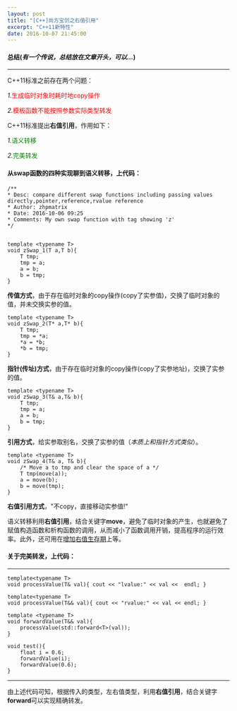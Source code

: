 ```yaml
---
layout: post
title: "[C++]尚方宝剑之右值引用"
excerpt: "C++11新特性"
date: 2016-10-07 21:45:00
---
```


#### 总结(_有一个传说，总结放在文章开头，可以..._)

***

C++11标准之前存在两个问题：

*1.*<font color = "red">生成临时对象时耗时地copy操作</font>

*2.*<font color = "red">模板函数不能按照参数实际类型转发</font> 

C++11标准提出**右值引用**，作用如下：

*1.*<font color='green'>语义转移</font>

*2.*<font color = "green">完美转发</font>

#### 从swap函数的四种实现聊到语义转移，上代码：
   
    /**
    * Desc: compare different swap functions including passing values directly,pointer,reference,rvalue reference
    * Author: zhpmatrix
    * Date: 2016-10-06 09:25
    * Comments: My own swap function with tag showing 'z'
    */
    
 
    template <typename T>
    void zSwap_1(T a,T b){
        T tmp;
        tmp = a;
        a = b;
        b = tmp;
    }


**传值方式**，由于存在临时对象的copy操作(copy了实参值)，交换了临时对象的值，并未交换实参的值。

    template <typename T>
    void zSwap_2(T* a,T* b){
        T tmp;
        tmp = *a;
        *a = *b;
        *b = tmp;
    }

**指针(传址)方式**，由于存在临时对象的copy操作(copy了实参地址)，交换了实参的值。

    template <typename T>
    void zSwap_3(T& a,T& b){
        T tmp;
        tmp = a;
        a = b;
        b = tmp;
    }

**引用方式**，给实参取别名，交换了实参的值（_本质上和指针方式类似_）。

    template <typename T>
    void zSwap_4(T& a, T& b){
        /* Move a to tmp and clear the space of a */    
        T tmp(move(a));
        a = move(b);    
        b = move(tmp);
    }

**右值引用方式**，"不copy，直接移动实参值!"

语义转移利用**右值引用**，结合关键字**move**，避免了临时对象的产生，也就避免了赋值构造函数和析构函数的调用，从而减小了函数调用开销，提高程序的运行效率。此外，还可用在[增加右值生存期](http://www.cnblogs.com/qicosmos/p/4283455.html)上等。

#### 关于**完美转发**，上代码：

***
    template<typename T>
    void processValue(T& val){ cout << "lvalue:" << val <<  endl; }

    template<typename T>
    void processValue(T&& val){ cout << "rvalue:" << val << endl; }

    template <typename T>
    void forwardValue(T&& val){
        processValue(std::forward<T>(val));
    }

    void test(){
        float i = 0.6;
        forwardValue(i);
        forwardValue(0.6); 
    }

***
由上述代码可知，根据传入的类型，左右值类型，利用**右值引用**，结合关键字**forward**可以实现精确转发。




